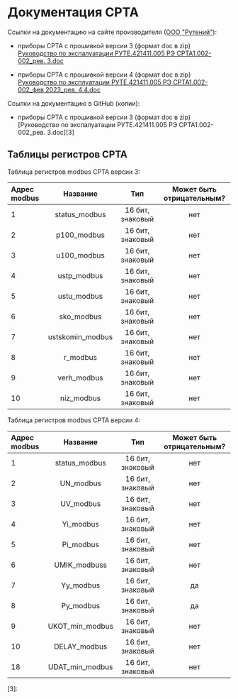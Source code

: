 # Документация СРТА

Ссылки на документацию на сайте производителя ([ООО "Рутений"][0]):

- приборы СРТА с прошивкой версии 3 (формат doc в zip)
[Руководство по экспалуатации РУТЕ.421411.005 РЭ СРТА1.002-002_рев. 3.doc][1]

- приборы СРТА с прошивкой версии 4 (формат doc в zip)
[Руководство по эксплуатации РУТЕ.421411.005 РЭ СРТА1.002-002_фев 2023_рев. 4.4.doc][2]

Ссылки на документацию в GitHub (копии):

- приборы СРТА с прошивкой версии 3 (формат doc в zip)
[Руководство по экспалуатации РУТЕ.421411.005 РЭ СРТА1.002-002_рев. 3.doc][3]

## Таблицы регистров СРТА

Таблица регистров modbus СРТА версии 3:

| Адрес modbus  | Название        | Тип            | Может быть отрицательным? |
|:------------- |:---------------:| :-------------:| :-------------:|
| 1         | status_modbus       | 16 бит, знаковый        | нет |
| 2         | p100_modbus        | 16 бит, знаковый        | нет |
| 3         | u100_modbus      | 16 бит, знаковый        | нет |
| 4         | ustp_modbus | 16 бит, знаковый        | нет |
| 5         | ustu_modbus | 16 бит, знаковый        | нет |
| 6         | sko_modbus | 16 бит, знаковый        | нет |
| 7         | ustskomin_modbus | 16 бит, знаковый        | нет |
| 8         | r_modbus | 16 бит, знаковый        | нет |
| 9         | verh_modbus | 16 бит, знаковый        | нет |
| 10         | niz_modbus | 16 бит, знаковый        | нет |


Таблица регистров modbus СРТА версии 4:

| Адрес modbus  | Название        | Тип            | Может быть отрицательным? |
|:------------- |:---------------:| :-------------:| :-------------:|
| 1         | status_modbus       | 16 бит, знаковый        | нет |
| 2         | UN_modbus        | 16 бит, знаковый        | нет |
| 3         | UV_modbus     | 16 бит, знаковый        | нет |
| 4         | Yi_modbus | 16 бит, знаковый        | нет |
| 5         | Pi_modbus | 16 бит, знаковый        | нет |
| 6         | UMIK_modbuss | 16 бит, знаковый        | нет |
| 7         | Yy_modbus | 16 бит, знаковый        | да |
| 8         | Py_modbus | 16 бит, знаковый        | да |
| 9         | UKOT_min_modbus | 16 бит, знаковый        | нет |
| 10         | DELAY_modbus | 16 бит, знаковый        | нет |
| 18         | UDAT_min_modbus | 16 бит, знаковый        | нет |


[0]: http://rute.ru/index.php?id=srta1002-002

[1]: https://rute.ru/files/SRTA_BS204_R3.zip
[2]: https://rute.ru/files/SRTA_BS204.zip

[3]: 
